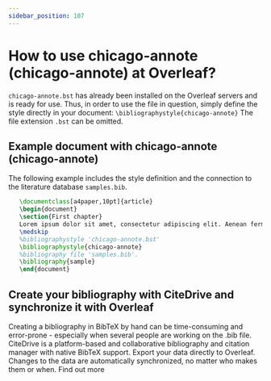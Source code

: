 ```yaml
---
sidebar_position: 107
---
```


# How to use chicago-annote (chicago-annote) at Overleaf?
`chicago-annote.bst` has already been installed on the Overleaf servers and is ready for use. Thus, in order to use the file in question, simply define the style directly in your document: `\bibliographystyle{chicago-annote}` The file extension `.bst` can be omitted.

## Example document with chicago-annote (chicago-annote)
The following example includes the style definition and the connection to the literature database `samples.bib`.
```tex
   \documentclass[a4paper,10pt]{article}
   \begin{document}
   \section{First chapter}
   Lorem ipsum dolor sit amet, consectetur adipiscing elit. Aenean fermentum justo massa, ut maximus mauris sodales et. Aenean vel elit a erat rhoncus pharetra.
   \medskip
   %bibliographystyle 'chicago-annote.bst'
   \bibliographystyle{chicago-annote}
   %bibliography file 'samples.bib'.
   \bibliography{sample}
   \end{document}
```

## Create your bibliography with CiteDrive and synchronize it with Overleaf
Creating a bibliography in BibTeX by hand can be time-consuming and error-prone - especially when several people are working on the .bib file. CiteDrive is a platform-based and collaborative bibliography and citation manager with native BibTeX support. Export your data directly to Overleaf. Changes to the data are automatically synchronized, no matter who makes them or when. Find out more